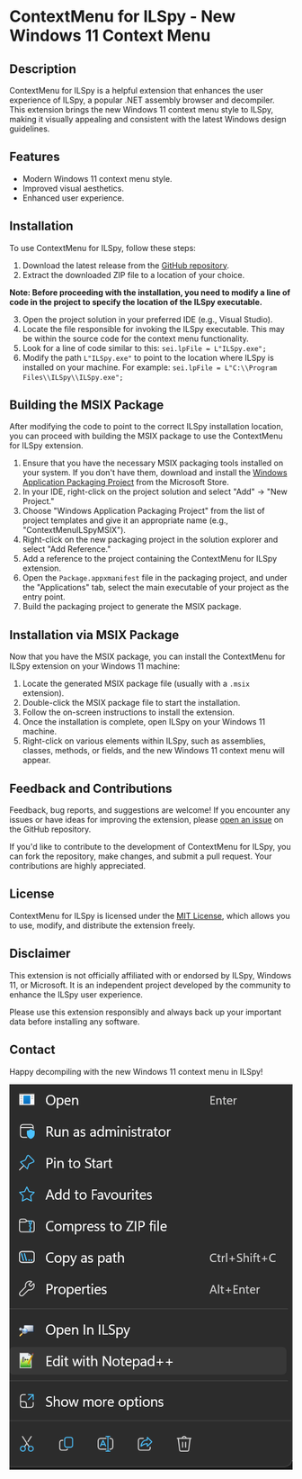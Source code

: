 # ContextMenu for ILSpy - New Windows 11 Context Menu


## Description

ContextMenu for ILSpy is a helpful extension that enhances the user experience of ILSpy, a popular .NET assembly browser and decompiler. This extension brings the new Windows 11 context menu style to ILSpy, making it visually appealing and consistent with the latest Windows design guidelines.

## Features

- Modern Windows 11 context menu style.
- Improved visual aesthetics.
- Enhanced user experience.

## Installation

To use ContextMenu for ILSpy, follow these steps:

1. Download the latest release from the [GitHub repository](https://github.com/modz2014/ILSpyContextMenu/releases).
2. Extract the downloaded ZIP file to a location of your choice.

**Note: Before proceeding with the installation, you need to modify a line of code in the project to specify the location of the ILSpy executable.**

3. Open the project solution in your preferred IDE (e.g., Visual Studio).
4. Locate the file responsible for invoking the ILSpy executable. This may be within the source code for the context menu functionality.
5. Look for a line of code similar to this: `sei.lpFile = L"ILSpy.exe";`
6. Modify the path `L"ILSpy.exe"` to point to the location where ILSpy is installed on your machine. For example: `sei.lpFile = L"C:\\Program Files\\ILSpy\\ILSpy.exe";`

## Building the MSIX Package

After modifying the code to point to the correct ILSpy installation location, you can proceed with building the MSIX package to use the ContextMenu for ILSpy extension.

1. Ensure that you have the necessary MSIX packaging tools installed on your system. If you don't have them, download and install the [Windows Application Packaging Project](https://docs.microsoft.com/en-us/windows/msix/packaging-tool/get-packaging-tool) from the Microsoft Store.
2. In your IDE, right-click on the project solution and select "Add" -> "New Project."
3. Choose "Windows Application Packaging Project" from the list of project templates and give it an appropriate name (e.g., "ContextMenuILSpyMSIX").
4. Right-click on the new packaging project in the solution explorer and select "Add Reference."
5. Add a reference to the project containing the ContextMenu for ILSpy extension.
6. Open the `Package.appxmanifest` file in the packaging project, and under the "Applications" tab, select the main executable of your project as the entry point.
7. Build the packaging project to generate the MSIX package.

## Installation via MSIX Package

Now that you have the MSIX package, you can install the ContextMenu for ILSpy extension on your Windows 11 machine:

1. Locate the generated MSIX package file (usually with a `.msix` extension).
2. Double-click the MSIX package file to start the installation.
3. Follow the on-screen instructions to install the extension.
4. Once the installation is complete, open ILSpy on your Windows 11 machine.
5. Right-click on various elements within ILSpy, such as assemblies, classes, methods, or fields, and the new Windows 11 context menu will appear.

## Feedback and Contributions

Feedback, bug reports, and suggestions are welcome! If you encounter any issues or have ideas for improving the extension, please [open an issue](https://github.com/modz2014/ILSpyContextMenu/issues) on the GitHub repository.

If you'd like to contribute to the development of ContextMenu for ILSpy, you can fork the repository, make changes, and submit a pull request. Your contributions are highly appreciated.

## License

ContextMenu for ILSpy is licensed under the [MIT License](https://opensource.org/licenses/MIT), which allows you to use, modify, and distribute the extension freely.

## Disclaimer

This extension is not officially affiliated with or endorsed by ILSpy, Windows 11, or Microsoft. It is an independent project developed by the community to enhance the ILSpy user experience.

Please use this extension responsibly and always back up your important data before installing any software.

## Contact



Happy decompiling with the new Windows 11 context menu in ILSpy!

![ContextMenu for ILSpy](https://github.com/modz2014/ILSpyContextMenu/blob/main/Contextmenu.png)
